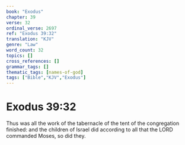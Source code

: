 ```yaml
---
book: "Exodus"
chapter: 39
verse: 32
ordinal_verse: 2697
ref: "Exodus 39:32"
translation: "KJV"
genre: "Law"
word_count: 32
topics: []
cross_references: []
grammar_tags: []
thematic_tags: [names-of-god]
tags: ["Bible","KJV","Exodus"]
---
```


# Exodus 39:32

Thus was all the work of the tabernacle of the tent of the congregation finished: and the children of Israel did according to all that the LORD commanded Moses, so did they.
